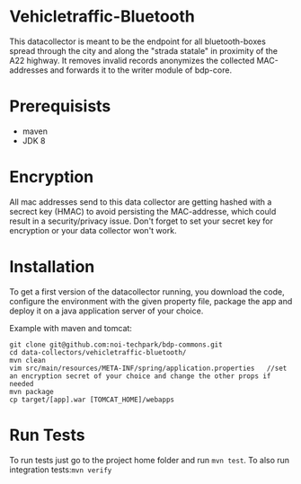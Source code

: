 Vehicletraffic-Bluetooth
========================

This datacollector is meant to be the endpoint for all bluetooth-boxes spread through the city and along the "strada statale" in proximity of the A22 highway. It removes invalid records anonymizes the collected MAC-addresses and forwards it to the writer module of bdp-core.

# Prerequisists
- maven
- JDK 8

# Encryption
All mac addresses send to this data collector are getting hashed with a secrect key (HMAC) to avoid persisting the MAC-addresse, which could result in a security/privacy issue. Don't forget to set your secret key for encryption or your data collector won't work.

# Installation
To get a first version of the datacollector running, you download the code, configure the environment with the given property file, package the app and deploy it on a java application server of your choice.

Example with maven and tomcat:
```
git clone git@github.com:noi-techpark/bdp-commons.git
cd data-collectors/vehicletraffic-bluetooth/
mvn clean
vim src/main/resources/META-INF/spring/application.properties	//set an encryption secret of your choice and change the other props if needed
mvn package
cp target/[app].war [TOMCAT_HOME]/webapps
```

# Run Tests
To run tests just go to the project home folder and run `mvn test`. To also run integration tests:`mvn verify`

